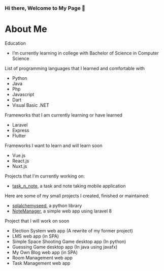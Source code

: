 ### Hi there, Welcome to My Page 👋

# About Me

Education

- I’m currently learning in college with Bachelor of Science in Computer Science


List of programming languages that I learned and comfortable with

- Python
- Java
- Php
- Javascript
- Dart
- Visual Basic .NET

Frameworks that I am currently learning or have learned

- Laravel
- Express
- Flutter

Frameworks I want to learn and will learn soon

- Vue.js
- React.js
- Nuxt.js

Projects that I'm currently working on:

- [task_n_note](https://github.com/jedymatt/task_n_note), a task and note taking mobile application

Here are some of my small projects I created, finished or maintained:

- [sqlalchemyseed](https://github.com/jedymatt/sqlalchemyseed), a python library
- [NoteManager](https://github.com/jedymatt/NoteManager), a simple web app using laravel 8


Project that I will work on soon

- Election System web app (A rewrite of my former project)
- LMS web app (in SPA)
- Simple Space Shooting Game desktop app (In python)
- Guessing Game desktop app (In java using javafx)
- My Own Blog web app (in SPA)
- Room Management web app
- Task Management web app

<!--
**jedymatt/jedymatt** is a ✨ _special_ ✨ repository because its `README.md` (this file) appears on your GitHub profile.

Here are some ideas to get you started:

- 🔭 I’m currently working on ...
- 🌱 I’m currently learning ...
- 👯 I’m looking to collaborate on ...
- 🤔 I’m looking for help with ...
- 💬 Ask me about ...
- 📫 How to reach me: ...
- 😄 Pronouns: ...
- ⚡ Fun fact: ...
-->
